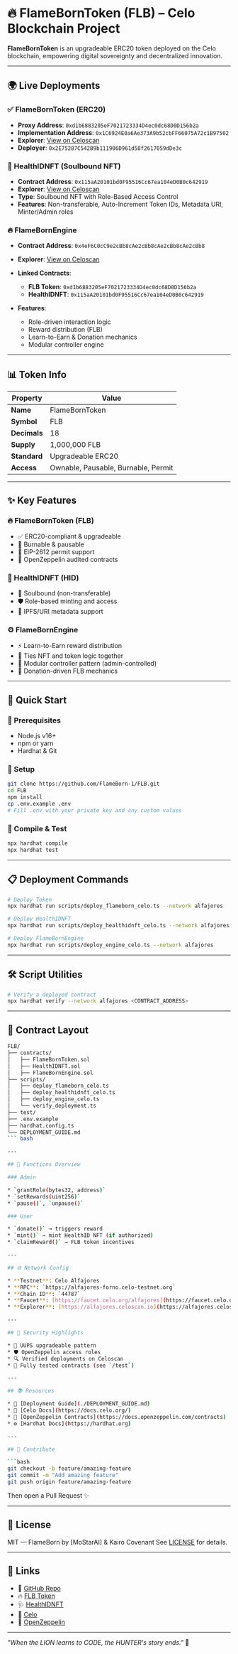 # 🔥 FlameBornToken (FLB) – Celo Blockchain Project

**FlameBornToken** is an upgradeable ERC20 token deployed on the Celo blockchain, empowering digital sovereignty and decentralized innovation.

---

## 🌍 Live Deployments

### ✅ FlameBornToken (ERC20)

* **Proxy Address**: `0xd1b6883205eF7021723334D4ec0dc68D0D156b2a`
* **Implementation Address**: `0x1C6924E0a6Ae373A9b52cbFF66075A72c1B97502`
* **Explorer**: [View on Celoscan](https://alfajores.celoscan.io/address/0xd1b6883205eF7021723334D4ec0dc68D0D156b2a)
* **Deployer**: `0x2E75287C542B9b111906D961d58f2617059dDe3c`

### 🏥 HealthIDNFT (Soulbound NFT)

* **Contract Address**: `0x115aA20101bd0F95516Cc67ea104eD0B0c642919`
* **Explorer**: [View on Celoscan](https://alfajores.celoscan.io/address/0x115aA20101bd0F95516Cc67ea104eD0B0c642919)
* **Type**: Soulbound NFT with Role-Based Access Control
* **Features**: Non-transferable, Auto-Increment Token IDs, Metadata URI, Minter/Admin roles

### 🔥 FlameBornEngine

* **Contract Address**: `0x4eF6C0cC9e2cBb8cAe2cBb8cAe2cBb8cAe2cBb8`
* **Explorer**: [View on Celoscan](https://alfajores.celoscan.io/address/0x4eF6C0cC9e2cBb8cAe2cBb8cAe2cBb8cAe2cBb8)
* **Linked Contracts**:

  * **FLB Token**: `0xd1b6883205eF7021723334D4ec0dc68D0D156b2a`
  * **HealthIDNFT**: `0x115aA20101bd0F95516Cc67ea104eD0B0c642919`
* **Features**:

  * Role-driven interaction logic
  * Reward distribution (FLB)
  * Learn-to-Earn & Donation mechanics
  * Modular controller engine

---

## 📊 Token Info

| Property     | Value                               |
| ------------ | ----------------------------------- |
| **Name**     | FlameBornToken                      |
| **Symbol**   | FLB                                 |
| **Decimals** | 18                                  |
| **Supply**   | 1,000,000 FLB                       |
| **Standard** | Upgradeable ERC20                   |
| **Access**   | Ownable, Pausable, Burnable, Permit |

---

## ✨ Key Features

### 🔥 FlameBornToken (FLB)

* ✅ ERC20-compliant & upgradeable
* 🔄 Burnable & pausable
* 🪪 EIP-2612 permit support
* 🔐 OpenZeppelin audited contracts

### 🏥 HealthIDNFT (HID)

* 🧾 Soulbound (non-transferable)
* 🛡️ Role-based minting and access
* 📜 IPFS/URI metadata support

### ⚙️ FlameBornEngine

* ⚡ Learn-to-Earn reward distribution
* 🤝 Ties NFT and token logic together
* 🎯 Modular controller pattern (admin-controlled)
* 🧬 Donation-driven FLB mechanics

---

## 🚀 Quick Start

### 🧰 Prerequisites

* Node.js v16+
* npm or yarn
* Hardhat & Git

### 🔧 Setup

```bash
git clone https://github.com/FlameBorn-1/FLB.git
cd FLB
npm install
cp .env.example .env
# Fill .env with your private key and any custom values
```

### 🧪 Compile & Test

```bash
npx hardhat compile
npx hardhat test
```

---

## 📋 Deployment Commands

```bash
# Deploy Token
npx hardhat run scripts/deploy_flameborn_celo.ts --network alfajores

# Deploy HealthIDNFT
npx hardhat run scripts/deploy_healthidnft_celo.ts --network alfajores

# Deploy FlameBornEngine
npx hardhat run scripts/deploy_engine_celo.ts --network alfajores
```

---

## 🛠️ Script Utilities

```bash
# Verify a deployed contract
npx hardhat verify --network alfajores <CONTRACT_ADDRESS>
```

---

## 🧬 Contract Layout

```bash
FLB/
├── contracts/
│   ├── FlameBornToken.sol
│   ├── HealthIDNFT.sol
│   ├── FlameBornEngine.sol
├── scripts/
│   ├── deploy_flameborn_celo.ts
│   ├── deploy_healthidnft_celo.ts
│   ├── deploy_engine_celo.ts
│   └── verify_deployment.ts
├── test/
├── .env.example
├── hardhat.config.ts
└── DEPLOYMENT_GUIDE.md
``` bash

---

## 🔧 Functions Overview

### Admin

* `grantRole(bytes32, address)`
* `setRewards(uint256)`
* `pause()`, `unpause()`

### User

* `donate()` → triggers reward
* `mint()` → mint HealthID NFT (if authorized)
* `claimReward()` → FLB token incentives

---

## 🌐 Network Config

* **Testnet**: Celo Alfajores
* **RPC**: `https://alfajores-forno.celo-testnet.org`
* **Chain ID**: `44787`
* **Faucet**: [https://faucet.celo.org/alfajores](https://faucet.celo.org/alfajores)
* **Explorer**: [https://alfajores.celoscan.io](https://alfajores.celoscan.io)

---

## 🔐 Security Highlights

* 🔐 UUPS upgradeable pattern
* 🛡️ OpenZeppelin access roles
* 🔍 Verified deployments on Celoscan
* 🧪 Fully tested contracts (see `/test`)

---

## 📚 Resources

* 📘 [Deployment Guide](./DEPLOYMENT_GUIDE.md)
* 🔧 [Celo Docs](https://docs.celo.org/)
* 🔐 [OpenZeppelin Contracts](https://docs.openzeppelin.com/contracts)
* ⚙️ [Hardhat Docs](https://hardhat.org)

---

## 🤝 Contribute

```bash
git checkout -b feature/amazing-feature
git commit -m "Add amazing feature"
git push origin feature/amazing-feature
```

Then open a Pull Request ✨

---

## 📄 License

MIT — FlameBorn by \[MoStarAI] & Kairo Covenant
See [LICENSE](LICENSE) for details.

---

## 🔗 Links

* 💾 [GitHub Repo](https://github.com/FlameBorn-1/FLB)
* 🔥 [FLB Token](https://alfajores.celoscan.io/address/0xd1b6883205eF7021723334D4ec0dc68D0D156b2a)
* 🩺 [HealthIDNFT](https://alfajores.celoscan.io/address/0x115aA20101bd0F95516Cc67ea104eD0B0c642919)
* 🧠 [Celo](https://celo.org/)
* 🧱 [OpenZeppelin](https://openzeppelin.com/)

---

*"When the LION learns to CODE, the HUNTER's story ends."* 🦁
